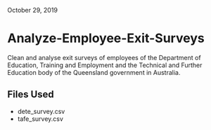 October 29, 2019

# Analyze-Employee-Exit-Surveys
Clean and analyse exit surveys of employees of the Department of Education, Training and Employment  and the Technical and Further Education body of the Queensland government in Australia. 

## Files Used
* dete_survey.csv
* tafe_survey.csv
